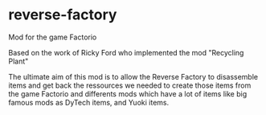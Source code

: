 # reverse-factory
Mod for the game Factorio  
  
Based on the work of Ricky Ford who implemented the mod "Recycling Plant"  
  
The ultimate aim of this mod is to allow the Reverse Factory to disassemble items and get back the ressources we needed to create those items from the game Factorio and differents mods which have a lot of items like big famous mods as DyTech items, and Yuoki items.
